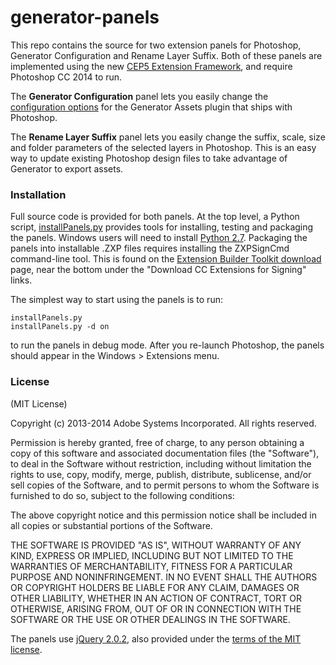 generator-panels
================

This repo contains the source for two extension panels for Photoshop, Generator Configuration and Rename Layer Suffix.  Both of these panels are implemented using the new [CEP5 Extension Framework](https://github.com/Adobe-CEP/CEP-Resources), and require Photoshop CC 2014 to run.

The **Generator Configuration** panel lets you easily change the [configuration options](https://github.com/adobe-photoshop/generator-assets/wiki/Configuration-Options) for the Generator Assets plugin that ships with Photoshop.

The **Rename Layer Suffix** panel lets you easily change the suffix, scale, size and folder parameters of the selected layers in Photoshop.  This is an easy way to update existing Photoshop design files to take advantage of Generator to export assets.

### Installation

Full source code is provided for both panels.  At the top level, a Python script, [installPanels.py](https://github.com/adobe-photoshop/generator-panels/blob/master/installPanels.py) provides tools for installing, testing and packaging the panels.  Windows users will need to install [Python 2.7](http://www.python.org/download/).  Packaging the panels into installable .ZXP files requires installing the ZXPSignCmd command-line tool.  This is found on the [Extension Builder Toolkit download](http://labs.adobe.com/downloads/extensionbuilder3.html) page, near the bottom under the "Download CC Extensions for Signing" links.

The simplest way to start using the panels is to run:

    installPanels.py
    installPanels.py -d on

to run the panels in debug mode.  After you re-launch Photoshop, the panels should appear in the Windows > Extensions menu.

### License

(MIT License)

Copyright (c) 2013-2014 Adobe Systems Incorporated. All rights reserved.

Permission is hereby granted, free of charge, to any person obtaining a
copy of this software and associated documentation files (the "Software"),
to deal in the Software without restriction, including without limitation
the rights to use, copy, modify, merge, publish, distribute, sublicense,
and/or sell copies of the Software, and to permit persons to whom the
Software is furnished to do so, subject to the following conditions:

The above copyright notice and this permission notice shall be included in
all copies or substantial portions of the Software.

THE SOFTWARE IS PROVIDED "AS IS", WITHOUT WARRANTY OF ANY KIND, EXPRESS OR
IMPLIED, INCLUDING BUT NOT LIMITED TO THE WARRANTIES OF MERCHANTABILITY,
FITNESS FOR A PARTICULAR PURPOSE AND NONINFRINGEMENT. IN NO EVENT SHALL THE
AUTHORS OR COPYRIGHT HOLDERS BE LIABLE FOR ANY CLAIM, DAMAGES OR OTHER
LIABILITY, WHETHER IN AN ACTION OF CONTRACT, TORT OR OTHERWISE, ARISING
FROM, OUT OF OR IN CONNECTION WITH THE SOFTWARE OR THE USE OR OTHER
DEALINGS IN THE SOFTWARE.

The panels use [jQuery 2.0.2](http://jQuery.com), also provided under the [terms of the MIT license](https://jquery.org/license/).
